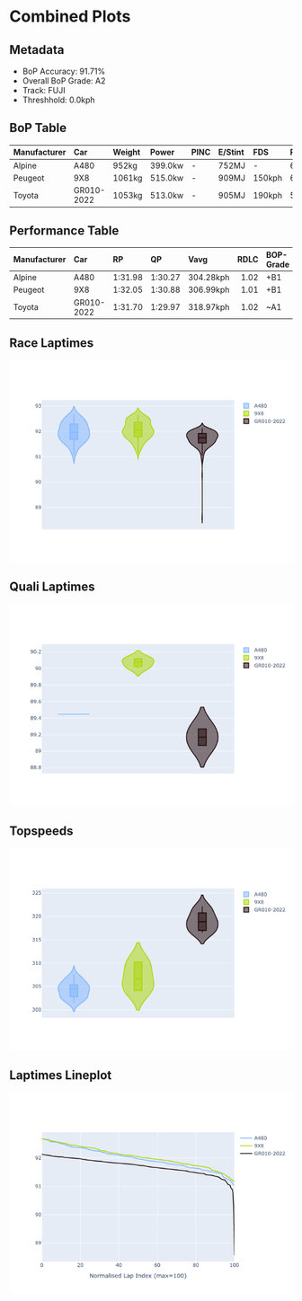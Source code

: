 # Combined Plots

## Metadata

- BoP Accuracy: 91.71%
- Overall BoP Grade: A2
- Track: FUJI
- Threshhold: 0.0kph

## BoP Table
| Manufacturer   | Car        | Weight   | Power   | PINC   | E/Stint   | FDS    | RDP    | QDP     | TDP    |
|:---------------|:-----------|:---------|:--------|:-------|:----------|:-------|:-------|:--------|:-------|
| Alpine         | A480       | 952kg    | 399.0kw | -      | 752MJ     | -      | 60.43% | 100.00% | 11.72% |
| Peugeot        | 9X8        | 1061kg   | 515.0kw | -      | 909MJ     | 150kph | 62.67% | 66.67%  | 1.30%  |
| Toyota         | GR010-2022 | 1053kg   | 513.0kw | -      | 905MJ     | 190kph | 58.62% | 40.00%  | 3.32%  |

## Performance Table
| Manufacturer   | Car        | RP      | QP      | Vavg      |   RDLC | BOP-Grade   | Match   |
|:---------------|:-----------|:--------|:--------|:----------|-------:|:------------|:--------|
| Alpine         | A480       | 1:31.98 | 1:30.27 | 304.28kph |   1.02 | +B1         | 88.49%  |
| Peugeot        | 9X8        | 1:32.05 | 1:30.88 | 306.99kph |   1.01 | +B1         | 87.00%  |
| Toyota         | GR010-2022 | 1:31.70 | 1:29.97 | 318.97kph |   1.02 | ~A1         | 99.63%  |

## Race Laptimes
![Race Laptimes](images/race_violin.png)

## Quali Laptimes
![Quali Laptimes](images/quali_violin.png)

## Topspeeds
![Topspeeds](images/topspeed_violin.png)

## Laptimes Lineplot
![Laptimes Lineplot](images/laptime_line.png)


